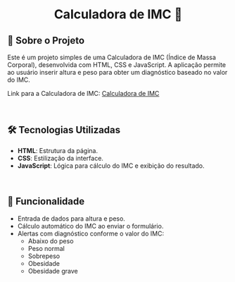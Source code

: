 <h1 align="center">
    <p>Calculadora de IMC 🍎</p>
</h1>

## 📘 Sobre o Projeto

Este é um projeto simples de uma Calculadora de IMC (Índice de Massa Corporal), desenvolvida com HTML, CSS e JavaScript. A aplicação permite ao usuário inserir altura e peso para obter um diagnóstico baseado no valor do IMC.

Link para a Calculadora de IMC: [Calculadora de IMC](https://lerraji-sousa.github.io/Calculadora-de-IMC/) 

<br>

## 🛠️ Tecnologias Utilizadas

- **HTML**: Estrutura da página.
- **CSS**: Estilização da interface.
- **JavaScript**: Lógica para cálculo do IMC e exibição do resultado.

<br>

## 🎯 Funcionalidade

- Entrada de dados para altura e peso.
- Cálculo automático do IMC ao enviar o formulário.
- Alertas com diagnóstico conforme o valor do IMC:
  - Abaixo do peso
  - Peso normal
  - Sobrepeso
  - Obesidade
  - Obesidade grave

